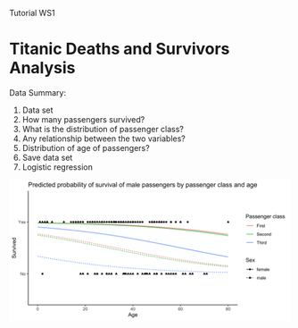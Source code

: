 Tutorial WS1
# Titanic Deaths and Survivors Analysis
Data Summary:
1. Data set
2. How many passengers survived?
3. What is the distribution of passenger class?
4. Any relationship between the two variables?
5. Distribution of age of passengers?
6. Save data set
7. Logistic regression

![](https://github.com/sm2302/labs-titanic-aknabil/blob/main/pred_prob_surv.png?raw=true)
